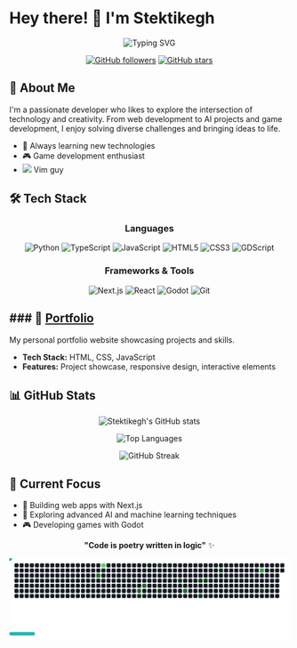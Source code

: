 # Hey there! 👋 I'm Stektikegh

<div align="center">
  
  ![Typing SVG](https://readme-typing-svg.herokuapp.com?font=Fira+Code&pause=1000&color=36BCF7&center=true&vCenter=true&width=435&lines=Full+Stack+Developer;AI+Enthusiast;Game+Developer;Always+Learning+New+Things)
  
  [![GitHub followers](https://img.shields.io/github/followers/Stektikegh?label=Follow&style=social)](https://github.com/Stektikegh)
  [![GitHub stars](https://img.shields.io/github/stars/Stektikegh?label=Stars&style=social)](https://github.com/Stektikegh)

</div>

## 🚀 About Me

I'm a passionate developer who likes to explore the intersection of technology and creativity. From web development to AI projects and game development, I enjoy solving diverse challenges and bringing ideas to life.

- 🌱 Always learning new technologies
- 🎮 Game development enthusiast
- ![](https://cdn.iconscout.com/icon/free/png-512/free-vim-icon-svg-download-png-2945210.png?f=webp&w=16) Vim guy

## 🛠️ Tech Stack

<div align="center">

### Languages
![Python](https://img.shields.io/badge/Python-3776AB?style=for-the-badge&logo=python&logoColor=white)
![TypeScript](https://img.shields.io/badge/TypeScript-007ACC?style=for-the-badge&logo=typescript&logoColor=white)
![JavaScript](https://img.shields.io/badge/JavaScript-F7DF1E?style=for-the-badge&logo=javascript&logoColor=black)
![HTML5](https://img.shields.io/badge/HTML5-E34F26?style=for-the-badge&logo=html5&logoColor=white)
![CSS3](https://img.shields.io/badge/CSS3-1572B6?style=for-the-badge&logo=css3&logoColor=white)
![GDScript](https://img.shields.io/badge/GDScript-355570?style=for-the-badge&logo=godot-engine&logoColor=white)

### Frameworks & Tools
![Next.js](https://img.shields.io/badge/Next.js-000000?style=for-the-badge&logo=nextdotjs&logoColor=white)
![React](https://img.shields.io/badge/React-20232A?style=for-the-badge&logo=react&logoColor=61DAFB)
![Godot](https://img.shields.io/badge/Godot-478CBF?style=for-the-badge&logo=godot-engine&logoColor=white)
![Git](https://img.shields.io/badge/Git-F05032?style=for-the-badge&logo=git&logoColor=white)

</div>

## ### 💼 [Portfolio](https://github.com/Stektikegh/Portfolio)
My personal portfolio website showcasing projects and skills.
- **Tech Stack:** HTML, CSS, JavaScript
- **Features:** Project showcase, responsive design, interactive elements

## 📊 GitHub Stats

<div align="center">
  
  ![Stektikegh's GitHub stats](https://github-readme-stats.vercel.app/api?username=Stektikegh&show_icons=true&theme=radical)
  
  ![Top Languages](https://github-readme-stats.vercel.app/api/top-langs/?username=Stektikegh&layout=compact&theme=radical)
  
  ![GitHub Streak](https://github-readme-streak-stats.herokuapp.com/?user=Stektikegh&theme=radical)

</div>

## 🎯 Current Focus

- 🔧 Building web apps with Next.js
- 🤖 Exploring advanced AI and machine learning techniques
- 🎮 Developing games with Godot

<div align="center">
  
  **"Code is poetry written in logic"** ✨
  
  ![Github Contributions](./svg-image-7.svg)
  
</div>
